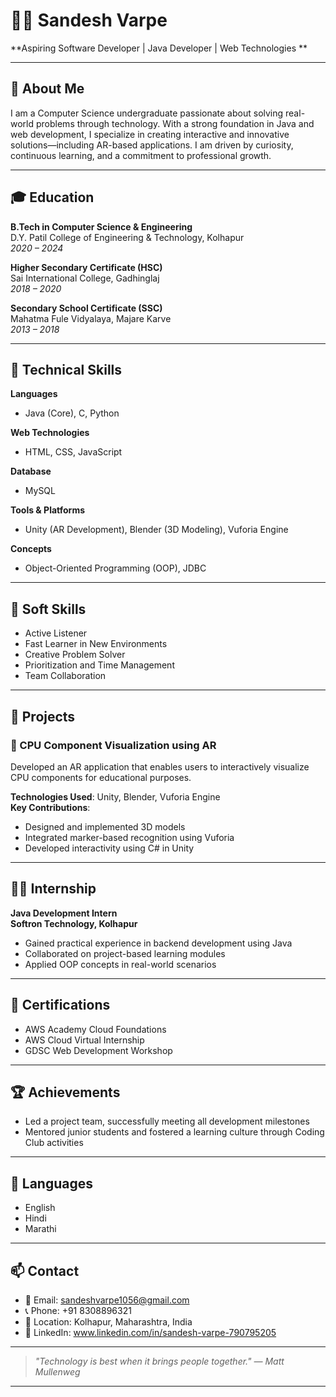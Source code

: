 # 👨‍💻 Sandesh Varpe

**Aspiring Software Developer | Java Developer | Web Technologies **

---

## 👋 About Me

I am a Computer Science undergraduate passionate about solving real-world problems through technology. With a strong foundation in Java and web development, I specialize in creating interactive and innovative solutions—including AR-based applications. I am driven by curiosity, continuous learning, and a commitment to professional growth.

---

## 🎓 Education

**B.Tech in Computer Science & Engineering**  
D.Y. Patil College of Engineering & Technology, Kolhapur  
*2020 – 2024*

**Higher Secondary Certificate (HSC)**  
Sai International College, Gadhinglaj  
*2018 – 2020*

**Secondary School Certificate (SSC)**  
Mahatma Fule Vidyalaya, Majare Karve  
*2013 – 2018*

---

## 💼 Technical Skills

**Languages**  
- Java (Core), C, Python

**Web Technologies**  
- HTML, CSS, JavaScript

**Database**  
- MySQL

**Tools & Platforms**  
- Unity (AR Development), Blender (3D Modeling), Vuforia Engine

**Concepts**  
- Object-Oriented Programming (OOP), JDBC

---

## 🧠 Soft Skills

- Active Listener  
- Fast Learner in New Environments  
- Creative Problem Solver  
- Prioritization and Time Management  
- Team Collaboration

---

## 🧪 Projects

### 📱 CPU Component Visualization using AR
Developed an AR application that enables users to interactively visualize CPU components for educational purposes.

**Technologies Used**: Unity, Blender, Vuforia Engine  
**Key Contributions**:
- Designed and implemented 3D models
- Integrated marker-based recognition using Vuforia
- Developed interactivity using C# in Unity

---

## 👨‍💼 Internship

**Java Development Intern**  
**Softron Technology, Kolhapur**  
- Gained practical experience in backend development using Java  
- Collaborated on project-based learning modules  
- Applied OOP concepts in real-world scenarios

---

## 📜 Certifications

- AWS Academy Cloud Foundations  
- AWS Cloud Virtual Internship  
- GDSC Web Development Workshop

---

## 🏆 Achievements

- Led a project team, successfully meeting all development milestones  
- Mentored junior students and fostered a learning culture through Coding Club activities  

---

## 💬 Languages

- English  
- Hindi  
- Marathi

---

## 📫 Contact

- 📧 Email: [sandeshvarpe1056@gmail.com](mailto:sandeshvarpe1056@gmail.com)  
- 📞 Phone: +91 8308896321  
- 📍 Location: Kolhapur, Maharashtra, India  
- 🔗 LinkedIn: www.linkedin.com/in/sandesh-varpe-790795205

---

> *"Technology is best when it brings people together." — Matt Mullenweg*

---

